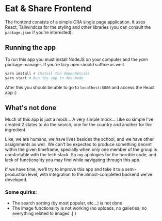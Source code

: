 # Eat & Share Frontend

The frontend consists of a simple CRA single page application. It uses React, Tailwindcss for the styling and other libraries (you can consult the `package.json` if you're interested).

## Running the app

To run this app you must install NodeJS on your computer and the *yarn* package manager. If you're lazy *npm* should suffice as well.

```sh
yarn install # Install the dependencies
yarn start # Run the app in dev mode
```

After this you should be able to go to `localhost:8080` and access the React app :)

## What's not done

Much of this app is just a mock... A very simple mock... Like so simple I've created 2 states to do the search, one for the country and another for the ingredient. 

Like, we are humans, we have lives besides the school, and we have other assignments as well. We can't be expected to produce something decent within the given timeframe, specially when only one member of the group is comfortable with the tech stack. So my apologies for the horrible code, and lack of functionality you may find while navigating through this app.

If we have time, we'll try to improve this app and take it to a semi-production level, with integration to the almost-completed backend we've developed.


### Some quirks:

- The search sorting (by most popular, etc...) is not done
- The image functionality is not working (no uploads, no galleries, no everything related to images :[ )